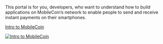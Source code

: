 This portal is for you, developers, who want to understand how to build applications on MobileCoin’s network to enable
people to send and receive instant payments on their smartphones.

[Intro to MobileCoin](https://www.youtube.com/watch?v=DAyojx67Stg)

[![Intro to MobileCoin](https://img.youtube.com/vi/DAyojx67Stg/0.jpg)](http://www.youtube.com/watch?v=DAyojx67Stg)
